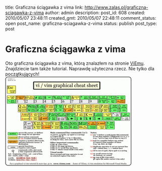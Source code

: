 title: Graficzna ściągawka z vima
link: http://www.zalas.pl/graficzna-sciagawka-z-vima
author: admin
description: 
post_id: 608
created: 2010/05/07 23:48:11
created_gmt: 2010/05/07 22:48:11
comment_status: open
post_name: graficzna-sciagawka-z-vima
status: publish
post_type: post

<!--Oto graficzna ściągawka z vima, którą znalazłem na stronie ViEmu. Znajdziecie tam także tutorial. Naprawdę użyteczna rzecz. Nie tylko dla początkujących!-->

# Graficzna ściągawka z vima

Oto graficzna ściągawka z vima, którą znalazłem na stronie [ViEmu](http://www.viemu.com/a_vi_vim_graphical_cheat_sheet_tutorial.html). Znajdziecie tam także tutorial. Naprawdę użyteczna rzecz. Nie tylko dla początkujących! ![Ściągawka z vima \(vim graphical cheat sheet\)](/uploads/wp//2010/05/vi-vim-cheat-sheet-400x282.gif)
